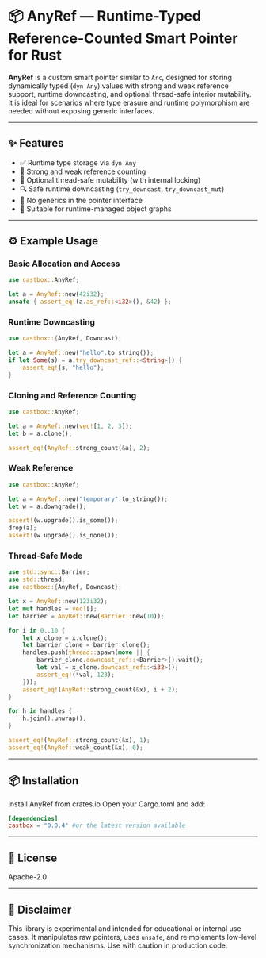 
# 📦 AnyRef — Runtime-Typed Reference-Counted Smart Pointer for Rust

**AnyRef** is a custom smart pointer similar to `Arc`, designed for storing dynamically typed (`dyn Any`) values with strong and weak reference support, runtime downcasting, and optional thread-safe interior mutability.  
It is ideal for scenarios where type erasure and runtime polymorphism are needed without exposing generic interfaces.

---

## ✨ Features

- ✅ Runtime type storage via `dyn Any`
- 🔁 Strong and weak reference counting
- 🔐 Optional thread-safe mutability (with internal locking)
- 🔍 Safe runtime downcasting (`try_downcast`, `try_downcast_mut`)
- 🚫 No generics in the pointer interface
- 🧠 Suitable for runtime-managed object graphs

---

## ⚙️ Example Usage

### Basic Allocation and Access

```rust
use castbox::AnyRef;

let a = AnyRef::new(42i32);
unsafe { assert_eq!(a.as_ref::<i32>(), &42) };
```

### Runtime Downcasting

```rust
use castbox::{AnyRef, Downcast};

let a = AnyRef::new("hello".to_string());
if let Some(s) = a.try_downcast_ref::<String>() {
    assert_eq!(s, "hello");
}
```

### Cloning and Reference Counting

```rust
use castbox::AnyRef;

let a = AnyRef::new(vec![1, 2, 3]);
let b = a.clone();

assert_eq!(AnyRef::strong_count(&a), 2);
```

### Weak Reference

```rust
use castbox::AnyRef;

let a = AnyRef::new("temporary".to_string());
let w = a.downgrade();

assert!(w.upgrade().is_some());
drop(a);
assert!(w.upgrade().is_none());
```

### Thread-Safe Mode

```rust
use std::sync::Barrier;
use std::thread;
use castbox::{AnyRef, Downcast};

let x = AnyRef::new(123i32);
let mut handles = vec![];
let barrier = AnyRef::new(Barrier::new(10));

for i in 0..10 {
    let x_clone = x.clone();
    let barrier_clone = barrier.clone();
    handles.push(thread::spawn(move || {
        barrier_clone.downcast_ref::<Barrier>().wait();
        let val = x_clone.downcast_ref::<i32>();
        assert_eq!(*val, 123);
    }));
    assert_eq!(AnyRef::strong_count(&x), i + 2);
}

for h in handles {
    h.join().unwrap();
}

assert_eq!(AnyRef::strong_count(&x), 1);
assert_eq!(AnyRef::weak_count(&x), 0);
```

---

## 📦 Installation

Install AnyRef from crates.io
Open your Cargo.toml and add:

```toml
[dependencies]
castbox = "0.0.4" #or the latest version available 
```
---

## 📄 License

Apache-2.0

---

## 🔬 Disclaimer

This library is experimental and intended for educational or internal use cases. It manipulates raw pointers, uses `unsafe`, and reimplements low-level synchronization mechanisms. Use with caution in production code.
